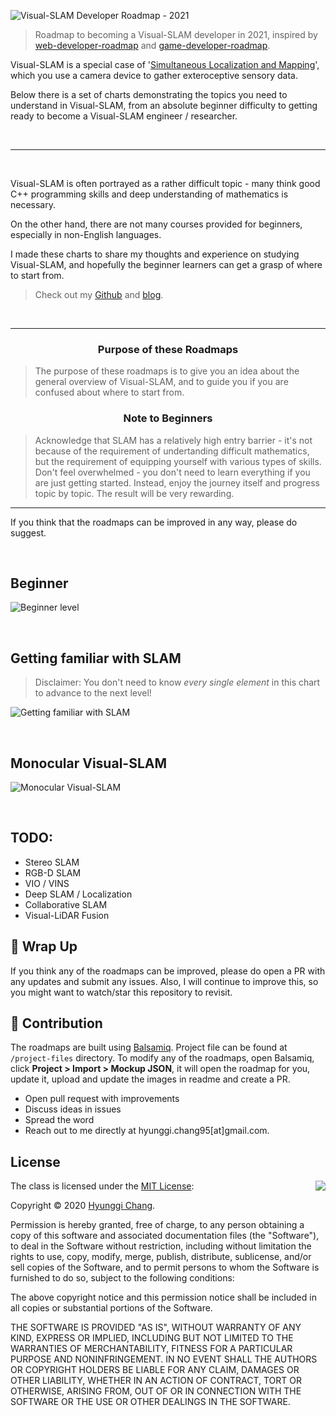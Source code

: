 
![Visual-SLAM Developer Roadmap - 2021](./img/title.png)

> Roadmap to becoming a Visual-SLAM developer in 2021, inspired by [web-developer-roadmap](https://github.com/kamranahmedse/developer-roadmap) and [game-developer-roadmap](https://github.com/utilForever/game-developer-roadmap).

Visual-SLAM is a special case of '[Simultaneous Localization and Mapping](https://en.wikipedia.org/wiki/Simultaneous_localization_and_mapping)', which you use a camera device to gather exteroceptive sensory data. 

Below there is a set of charts demonstrating the topics you need to understand in Visual-SLAM, from an absolute beginner difficulty to getting ready to become a Visual-SLAM engineer / researcher.

<br>

***

<br>

Visual-SLAM is often portrayed as a rather difficult topic - many think good C++ programming skills and deep understanding of mathematics is necessary.

On the other hand, there are not many courses provided for beginners, especially in non-English languages. 

I made these charts to share my thoughts and experience on studying Visual-SLAM, and hopefully the beginner learners can get a grasp of where to start from.

> Check out my [Github](https://github.com/changh95) and [blog](http://changh95.github.io).

<br>

***

<h3 align="center"><strong>Purpose of these Roadmaps</strong></h3>

> The purpose of these roadmaps is to give you an idea about the general overview of Visual-SLAM, and to guide you if you are confused about where to start from. 

<h3 align="center"><strong>Note to Beginners</strong></h3>

> Acknowledge that SLAM has a relatively high entry barrier - it's not because of the requirement of undertanding difficult mathematics, but the requirement of equipping yourself with various types of skills. Don't feel overwhelmed - you don't need to learn everything if you are just getting started. Instead, enjoy the journey itself and progress topic by topic. The result will be very rewarding.

***

If you think that the roadmaps can be improved in any way, please do suggest.

<br>

## Beginner

![Beginner level](./img/beginner.png)

<br>

## Getting familiar with SLAM

> Disclaimer: You don't need to know *every single element* in this chart to advance to the next level! 

![Getting familiar with SLAM](./img/getting-familiar.png)

<br>

## Monocular Visual-SLAM


![Monocular Visual-SLAM](./img/monocular.png)

<br>

## TODO:

- Stereo SLAM
- RGB-D SLAM
- VIO / VINS
- Deep SLAM / Localization
- Collaborative SLAM
- Visual-LiDAR Fusion

## 🚦 Wrap Up

If you think any of the roadmaps can be improved, please do open a PR with any updates and submit any issues. Also, I will continue to improve this, so you might want to watch/star this repository to revisit.

## 🙌 Contribution

The roadmaps are built using [Balsamiq](https://balsamiq.com/products/mockups/). Project file can be found at `/project-files` directory. To modify any of the roadmaps, open Balsamiq, click **Project > Import > Mockup JSON**, it will open the roadmap for you, update it, upload and update the images in readme and create a PR.

- Open pull request with improvements
- Discuss ideas in issues
- Spread the word
- Reach out to me directly at hyunggi.chang95[at]gmail.com.

## License

<img align="right" src="http://opensource.org/trademarks/opensource/OSI-Approved-License-100x137.png">

The class is licensed under the [MIT License](http://opensource.org/licenses/MIT):

Copyright &copy; 2020 [Hyunggi Chang](http://www.github.com/changh95).

Permission is hereby granted, free of charge, to any person obtaining a copy of this software and associated documentation files (the "Software"), to deal in the Software without restriction, including without limitation the rights to use, copy, modify, merge, publish, distribute, sublicense, and/or sell copies of the Software, and to permit persons to whom the Software is furnished to do so, subject to the following conditions:

The above copyright notice and this permission notice shall be included in all copies or substantial portions of the Software.

THE SOFTWARE IS PROVIDED "AS IS", WITHOUT WARRANTY OF ANY KIND, EXPRESS OR IMPLIED, INCLUDING BUT NOT LIMITED TO THE WARRANTIES OF MERCHANTABILITY, FITNESS FOR A PARTICULAR PURPOSE AND NONINFRINGEMENT. IN NO EVENT SHALL THE AUTHORS OR COPYRIGHT HOLDERS BE LIABLE FOR ANY CLAIM, DAMAGES OR OTHER LIABILITY, WHETHER IN AN ACTION OF CONTRACT, TORT OR OTHERWISE, ARISING FROM, OUT OF OR IN CONNECTION WITH THE SOFTWARE OR THE USE OR OTHER DEALINGS IN THE SOFTWARE.